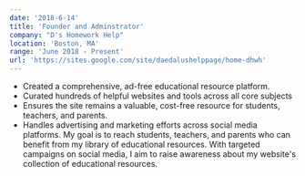 ```yaml
---
date: '2018-6-14'
title: 'Founder and Adminstrator'
company: "D's Homework Help"
location: 'Boston, MA'
range: 'June 2018 - Present'
url: 'https://sites.google.com/site/daedalushelppage/home-dhwh'
---
```


- Created a comprehensive, ad-free educational resource platform.
- Curated hundreds of helpful websites and tools across all core subjects
- Ensures the site remains a valuable, cost-free resource for students, teachers, and parents.
- Handles advertising and marketing efforts across social media platforms.
  My goal is to reach students, teachers, and parents who can benefit from my library of educational resources. With targeted campaigns on social media, I aim to raise awareness about my website's collection of educational resources.
